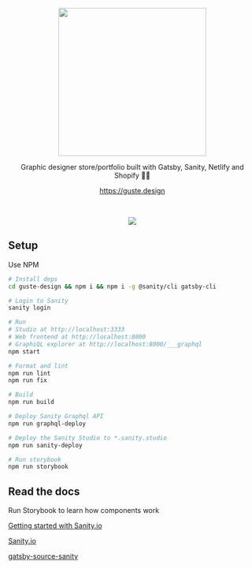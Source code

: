 <p align="center">
   <img width="300" src='https://guste.design/icons/icon-512x512.png'>
</p>
<p align="center">
Graphic designer store/portfolio built with Gatsby, Sanity, Netlify and Shopify 🐱‍🚀
</p>
<p align='center'>
<a href='https://guste.design'>https://guste.design</a>
</p>
<br>
<p align="center">
   <a href="https://app.netlify.com/sites/guste-design/deploys">
      <img src="https://api.netlify.com/api/v1/badges/9e513f12-786c-4fe0-b714-41a3370cbfc3/deploy-status" />
   </a>
<p>


## Setup


Use NPM

```bash
# Install deps
cd guste-design && npm i && npm i -g @sanity/cli gatsby-cli

# Login to Sanity
sanity login

# Run
# Studio at http://localhost:3333
# Web frontend at http://localhost:8000
# GraphiQL explorer at http://localhost:8000/___graphql
npm start

# Format and lint
npm run lint
npm run fix

# Build
npm run build

# Deploy Sanity Graphql API
npm run graphql-deploy

# Deploy the Sanity Studio to *.sanity.studio
npm run sanity-deploy

# Run storybook
npm run storybook

```

## Read the docs

Run Storybook to learn how components work

[Getting started with Sanity.io](https://www.sanity.io/blog/get-started-with-gatsby-and-structured-content)

[Sanity.io](https://www.sanity.io/blog/get-started-with-gatsby-and-structured-content)

[gatsby-source-sanity](https://github.com/sanity-io/gatsby-source-sanity)
